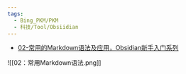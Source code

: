 ```yaml
---
tags:
  - Bing_PKM/PKM
  - 科技/Tool/Obsiidian
---
```

- [02-常用的Markdown语法及应用，Obsidian新手入门系列](https://www.bilibili.com/video/BV1ch4y1j7ac/ "02-常用的Markdown语法及应用，Obsidian新手入门系列")

![[02：常用Markdown语法.png]]